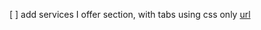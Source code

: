 [ ] add services I offer section, with tabs using css only
[url](https://codepen.io/dhs/pen/diasg?editors=1100)
